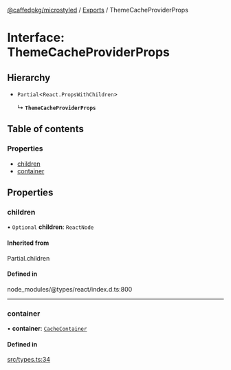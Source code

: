 [@caffedpkg/microstyled](../README.md) / [Exports](../modules.md) / ThemeCacheProviderProps

# Interface: ThemeCacheProviderProps

## Hierarchy

- `Partial`<`React.PropsWithChildren`\>

  ↳ **`ThemeCacheProviderProps`**

## Table of contents

### Properties

- [children](ThemeCacheProviderProps.md#children)
- [container](ThemeCacheProviderProps.md#container)

## Properties

### children

• `Optional` **children**: `ReactNode`

#### Inherited from

Partial.children

#### Defined in

node_modules/@types/react/index.d.ts:800

___

### container

• **container**: [`CacheContainer`](../modules.md#cachecontainer)

#### Defined in

[src/types.ts:34](https://github.com/caffed/microstyled/blob/bba0823/src/types.ts#L34)
